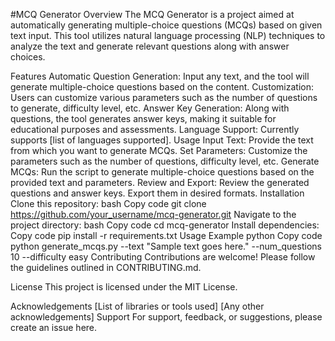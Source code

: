 

#MCQ Generator
Overview
The MCQ Generator is a project aimed at automatically generating multiple-choice questions (MCQs) based on given text input. This tool utilizes natural language processing (NLP) techniques to analyze the text and generate relevant questions along with answer choices.

Features
Automatic Question Generation: Input any text, and the tool will generate multiple-choice questions based on the content.
Customization: Users can customize various parameters such as the number of questions to generate, difficulty level, etc.
Answer Key Generation: Along with questions, the tool generates answer keys, making it suitable for educational purposes and assessments.
Language Support: Currently supports [list of languages supported].
Usage
Input Text: Provide the text from which you want to generate MCQs.
Set Parameters: Customize the parameters such as the number of questions, difficulty level, etc.
Generate MCQs: Run the script to generate multiple-choice questions based on the provided text and parameters.
Review and Export: Review the generated questions and answer keys. Export them in desired formats.
Installation
Clone this repository:
bash
Copy code
git clone https://github.com/your_username/mcq-generator.git
Navigate to the project directory:
bash
Copy code
cd mcq-generator
Install dependencies:
Copy code
pip install -r requirements.txt
Usage Example
python
Copy code
python generate_mcqs.py --text "Sample text goes here." --num_questions 10 --difficulty easy
Contributing
Contributions are welcome! Please follow the guidelines outlined in CONTRIBUTING.md.

License
This project is licensed under the MIT License.

Acknowledgements
[List of libraries or tools used]
[Any other acknowledgements]
Support
For support, feedback, or suggestions, please create an issue here.

